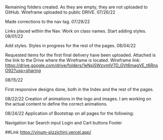Remaining folders created. As they are empty, they are not uploaded to GitHub.
Wireframe uploaded to public DRIVE.
07/26/22

Made corrections to the nav tag.
07/29/22

Links placed within the Nav.
Work on class names.
Start adding styles.
08/01/22

Add styles.
Styles in progress for the rest of the pages.
08/04/22

Requested items for the first final delivery have been uploaded.
Attached is the link to the Drive where the Wireframe is located.
Wireframe link:
https://drive.google.com/drive/folders/1eNsjSWzvmIV7D_GVt6magVE_t6RnsO92?usp=sharing

08/15/22

First responsive designs done, both in the Index and the rest of the pages.

08/22/22
Creation of animations in the logo and images.
I am working on the actual content to define the correct animations.

08/24/22
Application of Bootstrap on all pages for the following:

Navigation bar
Search input
Login and Cart buttons
Footer

##Link
https://vinum-pizzichini.vercel.app/




